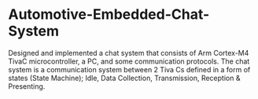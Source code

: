 # Automotive-Embedded-Chat-System
Designed and implemented a chat system that consists of Arm Cortex-M4 TivaC microcontroller, a PC, and some communication protocols. The chat system is a communication system between 2 Tiva Cs defined in a form of states (State Machine); Idle, Data Collection, Transmission, Reception &amp; Presenting. 
